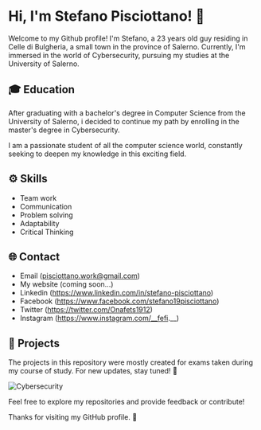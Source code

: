 # Hi, I'm Stefano Pisciottano! 👋

Welcome to my Github profile! I'm Stefano, a 23 years old guy residing in Celle di Bulgheria, a small town in the province of Salerno. Currently, I'm immersed in the world of Cybersecurity, pursuing my studies at the University of Salerno. 

## 🎓 Education
After graduating with a bachelor's degree in Computer Science from the University of Salerno, 
i decided to continue my path by enrolling in the master's degree in Cybersecurity.

I am a passionate student of all the computer science world, constantly seeking to deepen my knowledge in this exciting field.

## ⚙️ Skills
- Team work
- Communication
- Problem solving
- Adaptability
- Critical Thinking

## 🌐 Contact
- Email (pisciottano.work@gmail.com)
- My website (coming soon...)
- Linkedin (https://www.linkedin.com/in/stefano-pisciottano)
- Facebook (https://www.facebook.com/stefano19pisciottano)
- Twitter (https://twitter.com/Onafets1912)
- Instagram (https://www.instagram.com/__fefi.__)


## 🔐 Projects
The projects in this repository were mostly created for exams taken during my course of study. For new updates, stay tuned! 🔌

![Cybersecurity](https://www.dgroove.it/wp-content/uploads/2020/09/cybersecurity.jpg)

Feel free to explore my repositories and provide feedback or contribute!

Thanks for visiting my GitHub profile. 🚀
